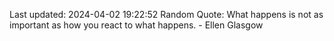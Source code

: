 Last updated: 2024-04-02 19:22:52
Random Quote: What happens is not as important as how you react to what happens. - Ellen Glasgow